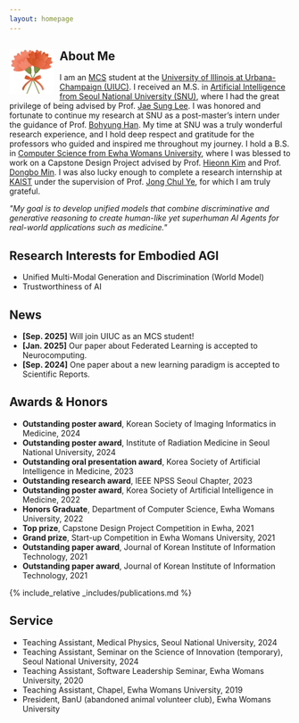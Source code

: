 ```yaml
---
layout: homepage
---
```


## About Me <img src="assets/img/car0.jpg" alt="Your image" style="float:left; margin-right:10px;" width="80" height="80">

I am an [MCS](https://siebelschool.illinois.edu/academics/graduate/professional-mcs/campus-master-computer-science) student at the [University of Illinois at Urbana-Champaign (UIUC)](https://illinois.edu). I received an M.S. in [Artificial Intelligence from Seoul National University (SNU)](https://gsai.snu.ac.kr/), where I had the great privilege of being advised by Prof. [Jae Sung Lee](https://scholar.google.com/citations?user=NXlghNYAAAAJ&hl=ko&oi=ao). I was honored and fortunate to continue my research at SNU as a post-master’s intern under the guidance of Prof. [Bohyung Han](https://scholar.google.com/citations?hl=ko&user=9aaeCToAAAAJ). My time at SNU was a truly wonderful research experience, and I hold deep respect and gratitude for the professors who guided and inspired me throughout my journey. I hold a B.S. in [Computer Science from Ewha Womans University](https://cse.ewha.ac.kr/cse/index.do), where I was blessed to work on a Capstone Design Project advised by Prof. [Hieonn Kim](https://kr.linkedin.com/in/%ED%98%84%EC%88%98-%EA%B9%80-50424a18b) and Prof. [Dongbo Min](https://scholar.google.com/citations?hl=ko&user=3REUPXYAAAAJ&view_op=list_works&citft=1&email_for_op=hb0522%40snu.ac.kr&gmla=ANZ5fUP63sEo98hY2CF0Pn0c1c1yJexX52ZO4Z1Cv1xrY5T2718Wo2It5ehKtC_dbGYP63mxbQrAXzQYNX_VzNrX13d0AlxojZmrbvoZhHGjTlfm4Gr5Zc7msf79C0eR1FQpDZOYzThQOvxnMcf4eGZzihKvhyoqjKjHwwwXyDjkpY-P0X4YL-TpDikp9F1OGlp6ubqYWVuSaflB0UIXVDhuAFrjgyLaedOFQWAZPc77-aiTdH968zOYjunXR3v3sm94eQ). I was also lucky enough to complete a research internship at [KAIST](https://www.kaist.ac.kr/kr/) under the supervision of Prof. [Jong Chul Ye](https://scholar.google.com/citations?hl=ko&user=HNMjoNEAAAAJ), for which I am truly grateful.

<p style="font-style: italic;">
  "My goal is to develop unified models that combine discriminative and generative reasoning to create human-like yet superhuman AI Agents for real-world applications such as medicine."
</p>

## Research Interests for Embodied AGI
- Unified Multi-Modal Generation and Discrimination (World Model)
- Trustworthiness of AI

## News
- **[Sep. 2025]** Will join UIUC as an MCS student!
- **[Jan. 2025]** Our paper about Federated Learning is accepted to Neurocomputing.
- **[Sep. 2024]** One paper about a new learning paradigm is accepted to Scientific Reports.

## Awards & Honors
- **Outstanding poster award**, Korean Society of Imaging Informatics in Medicine, 2024
- **Outstanding poster award**, Institute of Radiation Medicine in Seoul National University, 2024
- **Outstanding oral presentation award**, Korea Society of Artificial Intelligence in Medicine, 2023
- **Outstanding research award**, IEEE NPSS Seoul Chapter, 2023
- **Outstanding poster award**, Korea Society of Artificial Intelligence in Medicine, 2022
- **Honors Graduate**, Department of Computer Science, Ewha Womans University, 2022
- **Top prize**, Capstone Design Project Competition in Ewha, 2021
- **Grand prize**, Start-up Competition in Ewha Womans University, 2021
- **Outstanding paper award**, Journal of Korean Institute of Information Technology, 2021
- **Outstanding paper award**, Journal of Korean Institute of Information Technology, 2021

{% include_relative _includes/publications.md %}

## Service
- Teaching Assistant, Medical Physics, Seoul National University, 2024  
- Teaching Assistant, Seminar on the Science of Innovation (temporary), Seoul National University, 2024  
- Teaching Assistant, Software Leadership Seminar, Ewha Womans University, 2020  
- Teaching Assistant, Chapel, Ewha Womans University, 2019
- President, BanU (abandoned animal volunteer club), Ewha Womans University
